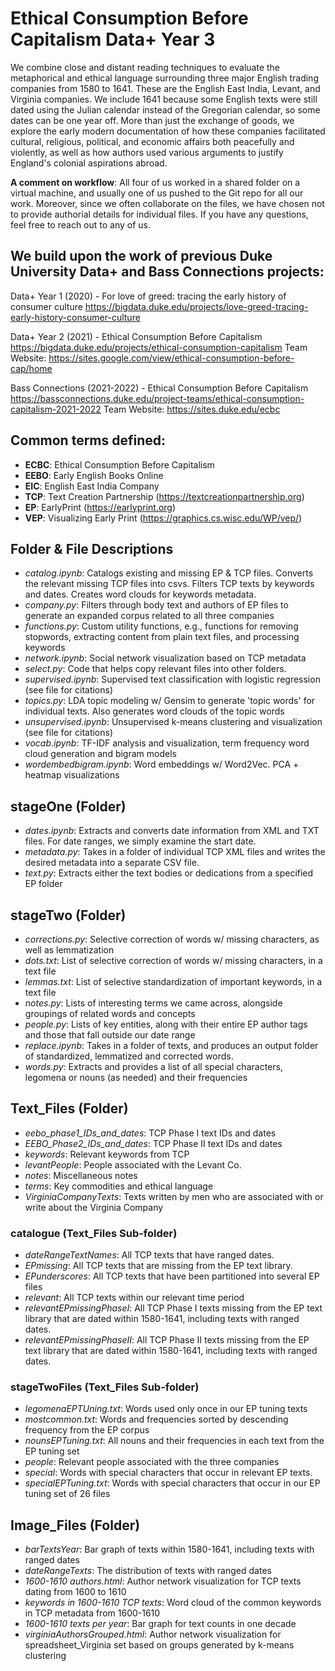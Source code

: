 # Ethical Consumption Before Capitalism Data+ Year 3

We combine close and distant reading techniques to evaluate the metaphorical and ethical language surrounding three major English trading companies from 1580 to 1641. These are the English East India, Levant, and Virginia companies. We include 1641 because some English texts were still dated using the Julian calendar instead of the Gregorian calendar, so some dates can be one year off. More than just the exchange of goods, we explore the early modern documentation of how these companies facilitated cultural, religious, political, and economic affairs both peacefully and violently, as well as how authors used various arguments to justify England's colonial aspirations abroad. 

**A comment on workflow**: All four of us worked in a shared folder on a virtual machine, and usually one of us pushed to the Git repo for all our work. Moreover, since we often collaborate on the files, we have chosen not to provide authorial details for individual files. If you have any questions, feel free to reach out to any of us. 

## We build upon the work of previous Duke University Data+ and Bass Connections projects:   

Data+ Year 1 (2020) - For love of greed: tracing the early history of consumer culture 
https://bigdata.duke.edu/projects/love-greed-tracing-early-history-consumer-culture 

Data+ Year 2 (2021) - Ethical Consumption Before Capitalism 
https://bigdata.duke.edu/projects/ethical-consumption-capitalism
    Team Website: https://sites.google.com/view/ethical-consumption-before-cap/home 

Bass Connections (2021-2022) - Ethical Consumption Before Capitalism
https://bassconnections.duke.edu/project-teams/ethical-consumption-capitalism-2021-2022
    Team Website: https://sites.duke.edu/ecbc

## Common terms defined:
- **ECBC**: Ethical Consumption Before Capitalism
- **EEBO**: Early English Books Online
- **EIC**: English East India Company
- **TCP**: Text Creation Partnership (https://textcreationpartnership.org)
- **EP**: EarlyPrint (https://earlyprint.org)  
- **VEP**: Visualizing Early Print (https://graphics.cs.wisc.edu/WP/vep/)

## Folder & File Descriptions 
- *catalog.ipynb*: Catalogs existing and missing EP & TCP files. Converts the relevant missing TCP files into csvs. Filters TCP texts by keywords and dates. Creates word clouds for keywords metadata.
- *company.py*: Filters through body text and authors of EP files to generate an expanded corpus related to all three companies
- *functions.py*: Custom utility functions, e.g., functions for removing stopwords, extracting content from plain text files, and processing keywords
- *network.ipynb*: Social network visualization based on TCP metadata
- *select.py*: Code that helps copy relevant files into other folders. 
- *supervised.ipynb*: Supervised text classification with logistic regression (see file for citations)
- *topics.py*: LDA topic modeling w/ Gensim to generate 'topic words' for individual texts. Also generates word clouds of the topic words 
- *unsupervised.ipynb*: Unsupervised k-means clustering and visualization (see file for citations)
- *vocab.ipynb*: TF-IDF analysis and visualization, term frequency word cloud generation and bigram models
- *wordembedbigram.ipynb*: Word embeddings w/ Word2Vec. PCA + heatmap visualizations  

## stageOne (Folder)
- *dates.ipynb*: Extracts and converts date information from XML and TXT files. For date ranges, we simply examine the start date.  
- *metadata.py*: Takes in a folder of individual TCP XML files and writes the desired metadata into a separate CSV file. 
- *text.py*: Extracts either the text bodies or dedications from a specified EP folder

## stageTwo (Folder)
- *corrections.py*: Selective correction of words w/ missing characters, as well as lemmatization 
- *dots.txt*: List of selective correction of words w/ missing characters, in a text file
- *lemmas.txt*: List of selective standardization of important keywords, in a text file
- *notes.py*: Lists of interesting terms we came across, alongside groupings of related words and concepts
- *people.py*: Lists of key entities, along with their entire EP author tags and those that fall outside our date range
- *replace.ipynb*: Takes in a folder of texts, and produces an output folder of standardized, lemmatized and corrected words.
- *words.py*: Extracts and provides a list of all special characters, legomena or nouns (as needed) and their frequencies

## Text_Files (Folder)
- *eebo_phase1_IDs_and_dates*: TCP Phase I text IDs and dates 
- *EEBO_Phase2_IDs_and_dates*: TCP Phase II text IDs and dates 
- *keywords*: Relevant keywords from TCP 
- *levantPeople*: People associated with the Levant Co. 
- *notes*: Miscellaneous notes 
- *terms*: Key commodities and ethical language
- *VirginiaCompanyTexts*: Texts written by men who are associated with or write about the Virginia Company 

### catalogue (Text_Files Sub-folder)
- *dateRangeTextNames*: All TCP texts that have ranged dates. 
- *EPmissing*: All TCP texts that are missing from the EP text library. 
- *EPunderscores*: All TCP texts that have been partitioned into several EP files 
- *relevant*: All TCP texts within our relevant time period 
- *relevantEPmissingPhaseI*: All TCP Phase I texts missing from the EP text library that are dated within 1580-1641, including texts with ranged dates. 
- *relevantEPmissingPhaseII*: All TCP Phase II texts missing from the EP text library that are dated within 1580-1641, including texts with ranged dates. 

### stageTwoFiles (Text_Files Sub-folder)
- *legomenaEPTUning.txt*: Words used only once in our EP tuning texts
- *mostcommon.txt*: Words and frequencies sorted by descending frequency from the EP corpus
- *nounsEPTuning.txt*: All nouns and their frequencies in each text from the EP tuning set
- *people*: Relevant people associated with the three companies 
- *special*: Words with special characters that occur in relevant EP texts.
- *specialEPTuning.txt*: Words with special characters that occur in our EP tuning set of 26 files

## Image_Files (Folder)
- *barTextsYear*: Bar graph of texts within 1580-1641, including texts with ranged dates 
- *dateRangeTexts*: The distribution of texts with ranged dates 
- *1600-1610 authors.html*: Author network visualization for TCP texts dating from 1600 to 1610 
- *keywords in 1600-1610 TCP texts*: Word cloud of the common keywords in TCP metadata from 1600-1610 
- *1600-1610 texts per year*: Bar graph for text counts in one decade 
- *virginiaAuthorsGrouped.html*: Author network visualization for spreadsheet_Virginia set based on groups generated by k-means clustering 
